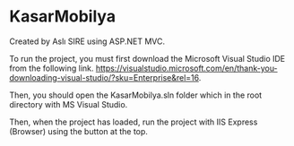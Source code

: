 # KasarMobilya
Created by Aslı SIRE using ASP.NET MVC.

To run the project, you must first download the Microsoft Visual Studio IDE from the following link.
https://visualstudio.microsoft.com/en/thank-you-downloading-visual-studio/?sku=Enterprise&rel=16.

Then, you should open the KasarMobilya.sln folder which in the root directory with MS Visual Studio.

Then, when the project has loaded, run the project with IIS Express (Browser) using the button at the top.
